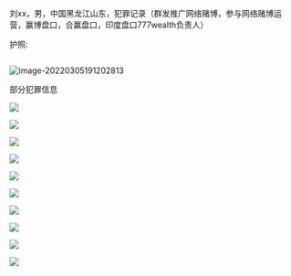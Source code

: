 刘xx，男，中国黑龙江山东，犯罪记录（群发推广网络赌博，参与网络赌博运营，赢博盘口，合赢盘口，印度盘口777wealth负责人）



护照:

![]()

![image-20220305191202813](image-20220305191202813.png)

部分犯罪信息

![](4.PNG)



![](5.PNG)





![](6.PNG)

![](7.PNG)

![](8.PNG)

![](9.PNG)

![](10.PNG)

![](Capture.PNG)

![](Capture2.PNG)

![](Capture3.PNG)
